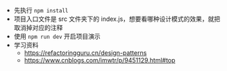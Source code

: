 - 先执行 `npm install`
- 项目入口文件是 src 文件夹下的 index.js，想要看哪种设计模式的效果，就把取消掉对应的注释
- 使用 `npm run dev` 开启项目演示
- 学习资料 
    - https://refactoringguru.cn/design-patterns 
    - https://www.cnblogs.com/imwtr/p/9451129.html#top
